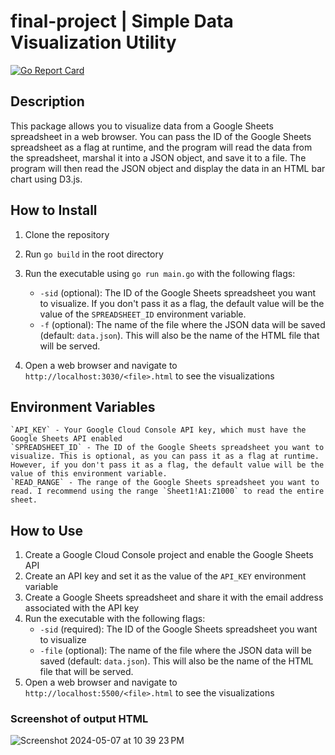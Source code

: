 # final-project | Simple Data Visualization Utility

<!-- Go Report Badge -->

[![Go Report Card](https://goreportcard.com/badge/github.com/euripidean/final-project)](https://goreportcard.com/report/github.com/euripidean/final-project)

<!-- Go Report Badge -->

## Description

This package allows you to visualize data from a Google Sheets spreadsheet in a web browser. You can pass the ID of the Google Sheets spreadsheet as a flag at runtime, and the program will read the data from the spreadsheet, marshal it into a JSON object, and save it to a file. The program will then read the JSON object and display the data in an HTML bar chart using D3.js.

## How to Install

1. Clone the repository
2. Run `go build` in the root directory

3. Run the executable using `go run main.go` with the following flags:
   - `-sid` (optional): The ID of the Google Sheets spreadsheet you want to visualize. If you don't pass it as a flag, the default value will be the value of the `SPREADSHEET_ID` environment variable.
   - `-f` (optional): The name of the file where the JSON data will be saved (default: `data.json`). This will also be the name of the HTML file that will be served.
4. Open a web browser and navigate to `http://localhost:3030/<file>.html` to see the visualizations

## Environment Variables

```
`API_KEY` - Your Google Cloud Console API key, which must have the Google Sheets API enabled
`SPREADSHEET_ID` - The ID of the Google Sheets spreadsheet you want to visualize. This is optional, as you can pass it as a flag at runtime. However, if you don't pass it as a flag, the default value will be the value of this environment variable.
`READ_RANGE` - The range of the Google Sheets spreadsheet you want to read. I recommend using the range `Sheet1!A1:Z1000` to read the entire sheet.
```

## How to Use

1. Create a Google Cloud Console project and enable the Google Sheets API
2. Create an API key and set it as the value of the `API_KEY` environment variable
3. Create a Google Sheets spreadsheet and share it with the email address associated with the API key
4. Run the executable with the following flags:
   - `-sid` (required): The ID of the Google Sheets spreadsheet you want to visualize
   - `-file` (optional): The name of the file where the JSON data will be saved (default: `data.json`). This will also be the name of the HTML file that will be served.
5. Open a web browser and navigate to `http://localhost:5500/<file>.html` to see the visualizations

### Screenshot of output HTML
![Screenshot 2024-05-07 at 10 39 23 PM](https://github.com/euripidean/final-project/assets/33559193/ba9b8c76-aba8-4a4d-8d71-aa535efbecdd)
